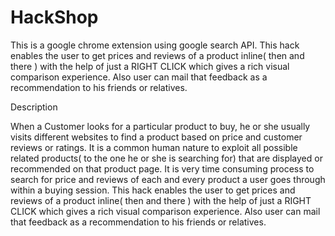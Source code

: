 HackShop
========

This is a google chrome extension using google search API. This hack enables the user to get prices and reviews of a product inline( then and there ) with the help of just a RIGHT CLICK which gives a rich visual comparison experience.
Also user can mail that feedback as a recommendation to his friends or relatives.

Description

When a Customer looks for a particular product to buy, he or she usually visits different websites to find a product based on price and customer reviews or ratings. 
It is a common human nature to exploit all possible related products( to the one he or she is searching for) that are displayed or recommended on that product page. 
It is very time consuming process to search for price and reviews of each and every product a user goes through within a buying session. 
This hack enables the user to get prices and reviews of a product inline( then and there ) with the help of just a RIGHT CLICK which gives a rich visual comparison experience. 
Also user can mail that feedback as a recommendation to his friends or relatives.
